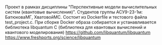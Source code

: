 Проект в рамках дисциплины "Перспективные модели вычислительных систем (квантовые вычисления)". 
Студентов группы АСУ9-23-1м: БатюковаМГ, ХватовойМС.
Состоит из Dockerfile и тестового файла test_project.c.
При сборке Docker образа собирается и устанавливается библиотека libquantum C (библиотека для квантовых вычислений и квантового моделирования)
https://github.com/libquantum/libquantum
https://www.freshports.org/science/libquantum
